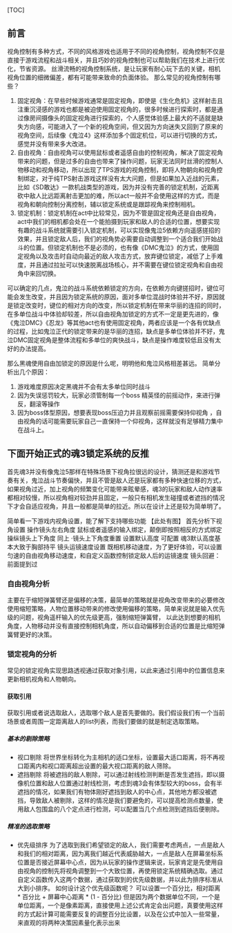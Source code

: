 [TOC]

## 前言
视角控制有多种方式，不同的风格游戏也适用于不同的视角控制，视角控制不仅是直接于游戏流程和战斗相关，并且巧妙的视角控制也可以帮助我们在技术上进行优化，节省资源。
丝滑流畅的视角控制系统，是让玩家有耐心玩下去的关键，相机视角位置的细微偏差，都有可能带来致命的负面体验。
那么常见的视角控制有哪些？
1. 固定视角：在早些时候游戏通常是固定视角，即使是《生化危机》这样射击且注重沉浸感的游戏也都是被迫使用固定视角的，很多时候进行探索时，都是通过像房间摄像头的固定视角进行探索的，个人感觉体验感上最大的不适就是缺失方向感，可能进入了一个新的视角空间，但又因为方向迷失又回到了原来的视角空间，后续像《鬼泣4》这样添加多个固定机位，可以进行切换的方式，感觉并没有带来多大改进。
2. 自由视角：自由视角可以使用鼠标或者遥感自由的控制视角，解决了固定视角带来的问题，但是过多的自由也带来了操作问题，玩家无法同时丝滑的控制人物移动和视角移动，所以出现了TPS游戏的视角控制，即将人物朝向和视角控制绑定，对于纯TPS射击游戏这样没有太大问题，但是如果加入近战的元素，比如《SD敢达》一款机战类型的游戏，因为并没有完善的锁定机制，近距离砍中敌人比远距离射击更加的难，所以act一般并不会使用这样的方式，而是视角和朝向控制分离控制，辅以锁定系统或是跟踪视角来控制相机。
3. 锁定机制：锁定机制在act中比较常见，因为不管是固定视角还是自由视角，act中我们的相机都会处在一个能拍摄到玩家和敌人的合适的位置，想要实现有趣的战斗系统就需要引入锁定机制，可以实现像鬼泣5依赖方向遥感搓招的效果，并且锁定敌人后，我们的视角势必需要自动调整到一个适合我们开始战斗的位置。但锁定机制也不是必须的，也有像《DMC鬼泣》的方式，使用固定视角以及攻击时自动向最近的敌人攻击方式，放弃键位锁定，减低了上手难度，并且通过拉扯可以快速脱离战场核心，并不需要在键位锁定视角和自由视角中来回切换。


可以确定的几点，鬼泣的战斗系统依赖锁定的方向，在依赖方向键搓招时，键位可能会发生改变，并且因为锁定系统的原因，面对多单位混战时体验并不好，原因就是锁定改变时，键位的相对方向的改变，所以锁定机制在带来华丽的连招的同时，在多单位战斗中体验却较差，所以自由视角加锁定的方式不一定是更先进的，像《鬼泣DMC》《忍龙》等其他act也有使用固定视角，两者应该是一个各有优缺点的过程，比如鬼泣正代的锁定带来的是华丽的连招，缺点是多单位体验并不好，鬼泣DMC固定视角是整体流程和多单位的爽快战斗，缺点是操作难度较低且没有太好的办法提高。


那么黑魂使用自由加锁定的原因是什么呢，明明他和鬼泣风格相差甚远。 
简单分析出几个原因： 
1. 游戏难度原因决定黑魂并不会有太多单位同时战斗 
2. 因为失误惩罚较大，玩家必须管制每一个boss 精英怪的前摇动作，来进行弹反，翻滚等操作
3. 因为boss体型原因，想要表现boss压迫力并且观察前摇需要保持仰视角 ，自由视角的话可能需要玩家自己一直保持一个仰视角，这样就没有足够精力集中在战斗上。

## 下面开始正式的魂3锁定系统的反推
首先魂3并没有像鬼泣5那样在特殊场景下视角拉很远的设计，猜测还是和游戏节奏有关，鬼泣战斗节奏偏快，并且不管是敌人还是玩家都有多种快速位移的方式，如果视角过近，加上视角的频繁变化可能带来眩晕感，魂3的玩家和敌人动作速率都相对较慢，所以视角相对较劲并且固定，一般只有相机发生碰撞或者遮挡的情况下才会自适应视角，并且一般都是简单的拉近。所以在设计上还是较为简单明了。


简单看一下游戏内视角设置，能了解下支持哪些功能
【此处有图】
首先分析下视角设置
操作镜头左右角度  鼠标或者遥感的输入绑定，颠倒即按照相反的方式绑定
操纵镜头上下角度  同上
·镜头上下角度重置 设置默认高度 可配置 魂3默认高度基本大致于胸部持平
镜头运镜速度设置  既相机移动速度，为了更好体验，可以设置匀速的自由视角移动速度，和自定义函数控制锁定敌人后的运镜速度
镜头回避： 前面提到过


### 自由视角分析
主要在于缩短弹簧臂还是偏移的决策，最简单的策略就是视角改变带来的必要修改使用缩短策略，人物位置移动带来的修改使用偏移的策略，简单来说就是输入优先级的问题，视角遥杆输入的优先级更高，强制缩短弹簧臂， 以此达到想要的相机角度，人物移动并没有直接控制相机角度，所以自动偏移到合适的位置是比缩短弹簧臂更好的决策。

### 锁定视角的分析
常见的锁定视角实现思路透视通过获取对象引用，以此来通过引用中的位置信息来更新相机视角和人物朝向。

#### 获取引用
获取引用或者说选取敌人，选取哪个敌人是首先要做的。我们假设我们有一个当前场景或者周围一定距离敌人的list列表，而我们要做的就是制定选取策略。

##### 基本的剔除策略
- 视口剔除 将世界坐标转化为主相机的适口坐标，设置最大适口距离，将不再视口距离内和视口距离超出设置的最大视口距离的敌人筛除。
- 遮挡剔除 将被遮挡的敌人剔除，可以通过射线检测判断是否发生遮挡，即以摄像机位置和敌人位置通过射线检测，考虑到魂3会有体型较大的boss，会有半遮挡的情况，如果我们有物体刚好遮挡到敌人的中心点，其他地方都没被遮挡，导致敌人被剔除，这样的情况是我们要避免的，可以提高检测点数量，使用敌人包围盒的八个定点进行检测，可以配置当几个点检测到遮挡后便剔除。

##### 精准的选取策略
- 优先级排序 为了选取到我们希望锁定的敌人，我们需要考虑两点，一点是敌人和我们的相对距离，因为离我们越近代表威胁越大，一点是敌人在屏幕坐标系位置是否接近屏幕中心点，因为从玩家的操作逻辑来说，玩家肯定是先使用自由视角的控制先将视角调整到一个大致位置，再使用锁定系统精确选取。通过自定义函数传入这两个数据，通过获取到的优先级数据，并以此为排序标准从大到小排序。
如何设计这个优先级函数呢？
可以设置一个百分比，相对距离 * 百分比 + 屏幕中心距离 * (1 - 百分比)
但是因为两个数据单位不同，一个是单位距离，一个是像素距离，直接使用上述公式肯定会出问题，真要使用这样的方式起计算可能需要反复的调整百分比设置，以及在公式中加入一些常量，来直观的将两种决策因素量化表示出来

